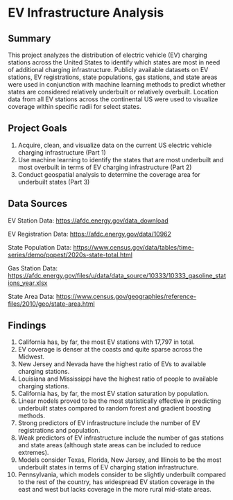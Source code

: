 # EV Infrastructure Analysis

## Summary
This project analyzes the distribution of electric vehicle (EV) charging stations across the United States to identify which states are most in need of additional charging infrastructure. Publicly available datasets on EV stations, EV registrations, state populations, gas stations, and state areas were used in conjunction with machine learning methods to predict whether states are considered relatively underbuilt or relatively overbuilt. Location data from all EV stations across the continental US were used to visualize coverage within specific radii for select states. 

## Project Goals
1. Acquire, clean, and visualize data on the current US electric vehicle charging infrastructure (Part 1)
2. Use machine learning to identify the states that are most underbuilt and most overbuilt in terms of EV charging infrastructure (Part 2)
3. Conduct geospatial analysis to determine the coverage area for underbuilt states (Part 3)

## Data Sources

EV Station Data: https://afdc.energy.gov/data_download

EV Registration Data: https://afdc.energy.gov/data/10962

State Population Data: https://www.census.gov/data/tables/time-series/demo/popest/2020s-state-total.html

Gas Station Data: https://afdc.energy.gov/files/u/data/data_source/10333/10333_gasoline_stations_year.xlsx

State Area Data: https://www.census.gov/geographies/reference-files/2010/geo/state-area.html

## Findings
1. California has, by far, the most EV stations with 17,797 in total.
2. EV coverage is denser at the coasts and quite sparse across the Midwest.
3. New Jersey and Nevada have the highest ratio of EVs to available charging stations.
4. Louisiana and Mississippi have the highest ratio of people to available charging stations.
5. California has, by far, the most EV station saturation by population.
6. Linear models proved to be the most statistically effective in predicting underbuilt states compared to random forest and gradient boosting methods.
7. Strong predictors of EV infrastructure include the number of EV registrations and population.
8. Weak predictors of EV infrastructure include the number of gas stations and state areas (although state areas can be included to reduce extremes).
9. Models consider Texas, Florida, New Jersey, and Illinois to be the most underbuilt states in terms of EV charging station infrastructure.
10. Pennsylvania, which models consider to be slightly underbuilt compared to the rest of the country, has widespread EV station coverage in the east and west but lacks coverage in the more rural mid-state areas.